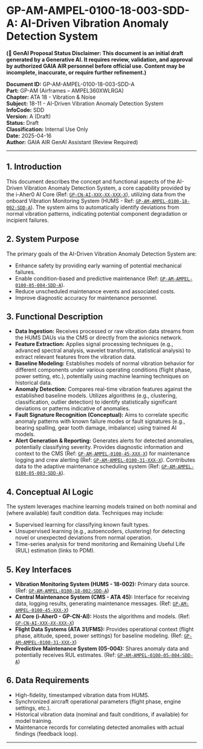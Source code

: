 # GP-AM-AMPEL-0100-18-003-SDD-A: AI-Driven Vibration Anomaly Detection System

**(🚨 GenAI Proposal Status Disclaimer: This document is an initial draft generated by a Generative AI. It requires review, validation, and approval by authorized GAIA AIR personnel before official use. Content may be incomplete, inaccurate, or require further refinement.)**

**Document ID:** GP-AM-AMPEL-0100-18-003-SDD-A  
**Part:** GP-AM (Airframes – AMPEL360XWLRGA)  
**Chapter:** ATA 18 - Vibration & Noise  
**Subject:** 18-11 - AI-Driven Vibration Anomaly Detection System  
**InfoCode:** SDD  
**Version:** A (Draft)  
**Status:** Draft  
**Classification:** Internal Use Only  
**Date:** 2025-04-16  
**Author:** GAIA AIR GenAI Assistant (Review Required)

---

## 1. Introduction

This document describes the concept and functional aspects of the AI-Driven Vibration Anomaly Detection System, a core capability provided by the i-Aher0 AI Core (Ref: [`GP-CN-AI-XXX-XX-XXX-X`](https://github.com/Robbbo-T/Robbbo-T/blob/main/docs/GP-CN/XX/GP-CN-AI-XXX-XX-XXX-X.md)), utilizing data from the onboard Vibration Monitoring System (HUMS - Ref: [`GP-AM-AMPEL-0100-18-002-SDD-A`](https://github.com/Robbbo-T/Robbbo-T/blob/main/docs/GP-AM/18/GP-AM-AMPEL-0100-18-002-SDD-A.md)). The system aims to automatically identify deviations from normal vibration patterns, indicating potential component degradation or incipient failures.

## 2. System Purpose

The primary goals of the AI-Driven Vibration Anomaly Detection System are:
*   Enhance safety by providing early warning of potential mechanical failures.
*   Enable condition-based and predictive maintenance (Ref: [`GP-AM-AMPEL-0100-05-004-SDD-A`](https://github.com/Robbbo-T/Robbbo-T/blob/main/docs/GP-AM/05/GP-AM-AMPEL-0100-05-004-SDD-A.md)).
*   Reduce unscheduled maintenance events and associated costs.
*   Improve diagnostic accuracy for maintenance personnel.

## 3. Functional Description

*   **Data Ingestion:** Receives processed or raw vibration data streams from the HUMS DAUs via the CMS or directly from the avionics network.
*   **Feature Extraction:** Applies signal processing techniques (e.g., advanced spectral analysis, wavelet transforms, statistical analysis) to extract relevant features from the vibration data.
*   **Baseline Modeling:** Establishes models of normal vibration behavior for different components under various operating conditions (flight phase, power setting, etc.), potentially using machine learning techniques on historical data.
*   **Anomaly Detection:** Compares real-time vibration features against the established baseline models. Utilizes algorithms (e.g., clustering, classification, outlier detection) to identify statistically significant deviations or patterns indicative of anomalies.
*   **Fault Signature Recognition (Conceptual):** Aims to correlate specific anomaly patterns with known failure modes or fault signatures (e.g., bearing spalling, gear tooth damage, imbalance) using trained AI models.
*   **Alert Generation & Reporting:** Generates alerts for detected anomalies, potentially classifying severity. Provides diagnostic information and context to the CMS (Ref: [`GP-AM-AMPEL-0100-45-XXX-X`](https://github.com/Robbbo-T/Robbbo-T/blob/main/docs/GP-AM/45/GP-AM-AMPEL-0100-45-XXX-X.md)) for maintenance logging and crew alerting (Ref: [`GP-AM-AMPEL-0100-31-XXX-X`](https://github.com/Robbbo-T/Robbbo-T/blob/main/docs/GP-AM/31/GP-AM-AMPEL-0100-31-XXX-X.md)). Contributes data to the adaptive maintenance scheduling system (Ref: [`GP-AM-AMPEL-0100-05-003-SDD-A`](https://github.com/Robbbo-T/Robbbo-T/blob/main/docs/GP-AM/05/GP-AM-AMPEL-0100-05-003-SDD-A.md)).

## 4. Conceptual AI Logic

The system leverages machine learning models trained on both nominal and (where available) fault condition data. Techniques may include:
*   Supervised learning for classifying known fault types.
*   Unsupervised learning (e.g., autoencoders, clustering) for detecting novel or unexpected deviations from normal operation.
*   Time-series analysis for trend monitoring and Remaining Useful Life (RUL) estimation (links to PDM).

## 5. Key Interfaces

*   **Vibration Monitoring System (HUMS - 18-002):** Primary data source. (Ref: [`GP-AM-AMPEL-0100-18-002-SDD-A`](https://github.com/Robbbo-T/Robbbo-T/blob/main/docs/GP-AM/18/GP-AM-AMPEL-0100-18-002-SDD-A.md))
*   **Central Maintenance System (CMS - ATA 45):** Interface for receiving data, logging results, generating maintenance messages. (Ref: [`GP-AM-AMPEL-0100-45-XXX-X`](https://github.com/Robbbo-T/Robbbo-T/blob/main/docs/GP-AM/45/GP-AM-AMPEL-0100-45-XXX-X.md))
*   **AI Core (i-Aher0 - GP-CN-AI):** Hosts the algorithms and models. (Ref: [`GP-CN-AI-XXX-XX-XXX-X`](https://github.com/Robbbo-T/Robbbo-T/blob/main/docs/GP-CN/XX/GP-CN-AI-XXX-XX-XXX-X.md))
*   **Flight Data Systems (ATA 31/FMS):** Provides operational context (flight phase, altitude, speed, power settings) for baseline modeling. (Ref: [`GP-AM-AMPEL-0100-31-XXX-X`](https://github.com/Robbbo-T/Robbbo-T/blob/main/docs/GP-AM/31/GP-AM-AMPEL-0100-31-XXX-X.md))
*   **Predictive Maintenance System (05-004):** Shares anomaly data and potentially receives RUL estimates. (Ref: [`GP-AM-AMPEL-0100-05-004-SDD-A`](https://github.com/Robbbo-T/Robbbo-T/blob/main/docs/GP-AM/05/GP-AM-AMPEL-0100-05-004-SDD-A.md))

## 6. Data Requirements

*   High-fidelity, timestamped vibration data from HUMS.
*   Synchronized aircraft operational parameters (flight phase, engine settings, etc.).
*   Historical vibration data (nominal and fault conditions, if available) for model training.
*   Maintenance records for correlating detected anomalies with actual findings (feedback loop).

---


